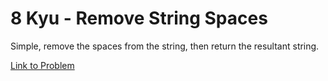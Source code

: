 # 8 Kyu - Remove String Spaces

Simple, remove the spaces from the string, then return the resultant string.

[Link to Problem](https://www.codewars.com/kata/57eae20f5500ad98e50002c5/train/javascript)